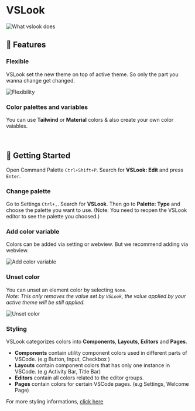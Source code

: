 # VSLook

![What vslook does](https://raw.githubusercontent.com/sudoaugustin/vslook/main/.github/media/overview.gif)

## 🌟 Features

### Flexible

VSLook set the new theme on top of active theme. So only the part you wanna change get changed.

![Flexibility](https://raw.githubusercontent.com/sudoaugustin/vslook/main/.github/media/flexible.gif)

### Color palettes and variables

You can use **Tailwind** or **Material** colors & also create your own color vaiables.

</br>

## 📗 Getting Started

Open Command Palette `Ctrl+Shift+P`. Search for **VSLook: Edit** and press `Enter`.

### Change palette

Go to Settings `Ctrl+,`. Search for **VSLook**. Then go to **Palette: Type** and choose the palette you want to use. (Note: You need to reopen the VSLook editor to see the palette you choosed.)

### Add color variable

Colors can be added via setting or webview. But we recommend adding via webview.

![Add color variable](https://raw.githubusercontent.com/sudoaugustin/vslook/main/.github/media/add-color.gif)

### Unset color

You can unset an element color by selecting `None`. <br>
_Note: This only removes the value set by `VSLook`, the value applied by your active theme will be still applied._

![Unset color](https://raw.githubusercontent.com/sudoaugustin/vslook/main/.github/media/unset-color.gif)

### Styling

VSLook categorizes colors into **Components**, **Layouts**, **Editors** and **Pages**.

- **Components** contain utility component colors used in different parts of VSCode. (e.g Button, Input, Checkbox )
- **Layouts** contain component colors that has only one instance in VSCode. (e.g Activity Bar, Title Bar)
- **Editors** contain all colors related to the editor groups.
- **Pages** contain colors for certain VSCode pages. (e.g Settings, Welcome Page)

For more styling informations, [click here](https://github.com/sudoaugustin/vslook/blob/main/STYLES.md)

</br>
